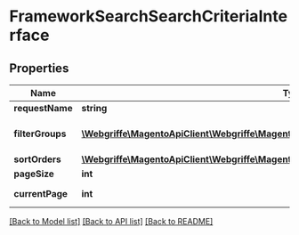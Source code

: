 # FrameworkSearchSearchCriteriaInterface

## Properties
Name | Type | Description | Notes
------------ | ------------- | ------------- | -------------
**requestName** | **string** |  | 
**filterGroups** | [**\Webgriffe\MagentoApiClient\Webgriffe\MagentoApiClient\Model\FrameworkSearchFilterGroup[]**](FrameworkSearchFilterGroup.md) | A list of filter groups. | 
**sortOrders** | [**\Webgriffe\MagentoApiClient\Webgriffe\MagentoApiClient\Model\FrameworkSortOrder[]**](FrameworkSortOrder.md) | Sort order. | [optional] 
**pageSize** | **int** | Page size. | [optional] 
**currentPage** | **int** | Current page. | [optional] 

[[Back to Model list]](../README.md#documentation-for-models) [[Back to API list]](../README.md#documentation-for-api-endpoints) [[Back to README]](../README.md)


